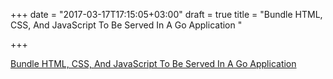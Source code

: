 +++
date = "2017-03-17T17:15:05+03:00"
draft = true
title = "Bundle HTML, CSS, And JavaScript To Be Served In A Go Application "

+++

<p><a href="https://www.thepolyglotdeveloper.com/2017/03/bundle-html-css-javascript-served-golang-application">Bundle HTML, CSS, And JavaScript To Be Served In A Go Application </a></p>
